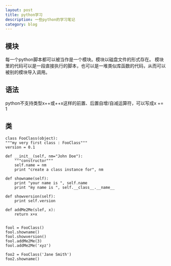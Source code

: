 ```yaml
---
layout: post
title: python学习
description: 一些python的学习笔记
category: blog
---
```


## 模块
每一个python脚本都可以被当作是一个模块。模块以磁盘文件的形式存在。
模块里的代码可以是一段直接执行的脚本，也可以是一堆类似库函数的代码，从而可以被别的模块导入调用。

## 语法
python不支持类型x++或++x这样的前置、后置自增/自减运算符，可以写成x += 1

## 类

	class FooClass(object):
	"""my very first class : FooClass"""
	version = 0.1

	def __init__(self, nm="John Doe"):
		"""constructor"""
		self.name = nm
		print "create a class instance for", nm

	def showname(self):
		print "your name is ", self.name
		print "my name is ", self.__class__.__name__

	def showversion(self):
		print self.version

	def addMe2Me(slef, x):
		return x+x


	fool = FooClass()
	fool.showname()
	fool.showversion()
	fool.addMe2Me(3)
	fool.addMe2Me('xyz')

	foo2 = FooClass('Jane Smith')
	foo2.showname()
